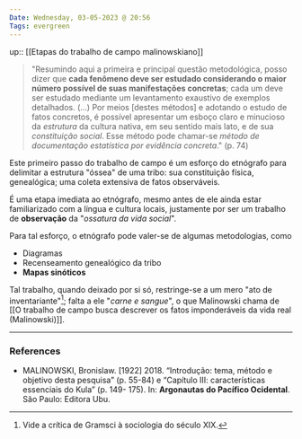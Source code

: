 ```yaml
---
Date: Wednesday, 03-05-2023 @ 20:56
Tags: evergreen
---
```

up:: [[Etapas do trabalho de campo malinowskiano]]

> "Resumindo aqui a primeira e principal questão metodológica, posso dizer que **cada fenômeno deve ser estudado considerando o maior número possível de suas manifestações concretas**; cada um deve ser estudado mediante um levantamento exaustivo de exemplos detalhados.
> (...) Por meios [destes métodos] e adotando o estudo de fatos concretos, é possível apresentar um esboço claro e minucioso da *estrutura* da cultura nativa, em seu sentido mais lato, e de sua *constituição social*.
> Esse método pode chamar-se *método de documentação estatística por evidência concreta*." (p. 74)

Este primeiro passo do trabalho de campo é um esforço do etnógrafo para delimitar a estrutura "óssea" de uma tribo: sua constituição física, genealógica; uma coleta extensiva de fatos observáveis. 

É uma etapa imediata ao etnógrafo, mesmo antes de ele ainda estar familiarizado com a língua e cultura locais, justamente por ser um trabalho de **observação** da "*ossatura da vida social*".

Para tal esforço, o etnógrafo pode valer-se de algumas metodologias, como
- Diagramas
- Recenseamento genealógico da tribo
- **Mapas sinóticos**

Tal trabalho, quando deixado por si só, restringe-se a um mero "ato de inventariante"[^1]; falta a ele "*carne e sangue*", o que Malinowski chama de [[O trabalho de campo busca descrever os fatos imponderáveis da vida real (Malinowski)]]. 

---
### References
- MALINOWSKI, Bronislaw. [1922] 2018. “Introdução: tema, método e objetivo desta pesquisa” (p. 55-84) e “Capítulo III: características essenciais do Kula” (p. 149- 175). In: **Argonautas do Pacífico Ocidental**. São Paulo: Editora Ubu.

[^1]: Vide a crítica de Gramsci à sociologia do século XIX.